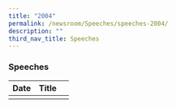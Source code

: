 ```yaml
---
title: "2004"
permalink: /newsroom/Speeches/speeches-2004/
description: ""
third_nav_title: Speeches
---
```

### Speeches

| Date | Title |  |
| --- | --- | --- |
|  |